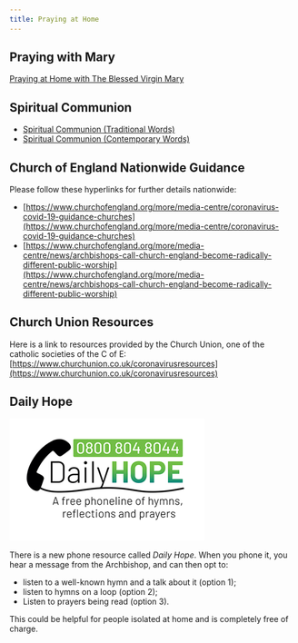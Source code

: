 ```yaml
---
title: Praying at Home
---
```


Praying with Mary
-----------------

[Praying at Home with The Blessed Virgin Mary](/media/SoM_May_2020_Marian_Devotional_Booklet.pdf)

Spiritual Communion
-------------------

*   [Spiritual Communion (Traditional Words)](https://www.stmichaelallangels.org.uk/spiritual-communion-traditional-words/)
*   [Spiritual Communion (Contemporary Words)](https://www.stmichaelallangels.org.uk/spiritual-communion-contemporary-words/)

Church of England Nationwide Guidance
-------------------------------------

Please follow these hyperlinks for further details nationwide:

*   [https://www.churchofengland.org/more/media-centre/coronavirus-covid-19-guidance-churches](https://www.churchofengland.org/more/media-centre/coronavirus-covid-19-guidance-churches)
*   [https://www.churchofengland.org/more/media-centre/news/archbishops-call-church-england-become-radically-different-public-worship](https://www.churchofengland.org/more/media-centre/news/archbishops-call-church-england-become-radically-different-public-worship)

Church Union Resources
----------------------

Here is a link to resources provided by the Church Union, one of the catholic societies of the C of E: [https://www.churchunion.co.uk/coronavirusresources](https://www.churchunion.co.uk/coronavirusresources)

Daily Hope
----------

![](/media/daily-hope.png)

There is a new phone resource called _Daily Hope_. When you phone it, you hear a message from the Archbishop, and can then opt to:

*   listen to a well-known hymn and a talk about it (option 1);
*   listen to hymns on a loop (option 2);
*   Listen to prayers being read (option 3).

This could be helpful for people isolated at home and is completely free of charge.

